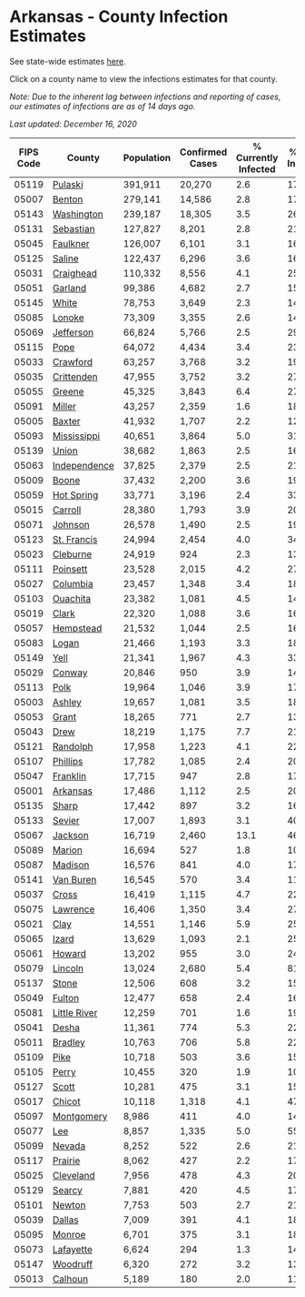# Arkansas - County Infection Estimates

See state-wide estimates [here](/infections/us-ar).

Click on a county name to view the infections estimates for that county.

*Note: Due to the inherent lag between infections and reporting of cases, our estimates of infections are as of 14 days ago.*

*Last updated: December 16, 2020*

|   FIPS Code |                       County |   Population |   Confirmed Cases |   % Currently Infected |   % Total Infected |
|-------------|------------------------------|--------------|-------------------|------------------------|--------------------|
|       05119 |           [Pulaski](pulaski) |      391,911 |            20,270 |                    2.6 |               17.6 |
|       05007 |             [Benton](benton) |      279,141 |            14,586 |                    2.8 |               17.8 |
|       05143 |     [Washington](washington) |      239,187 |            18,305 |                    3.5 |               26.2 |
|       05131 |       [Sebastian](sebastian) |      127,827 |             8,201 |                    2.8 |               21.6 |
|       05045 |         [Faulkner](faulkner) |      126,007 |             6,101 |                    3.1 |               16.1 |
|       05125 |             [Saline](saline) |      122,437 |             6,296 |                    3.6 |               16.8 |
|       05031 |       [Craighead](craighead) |      110,332 |             8,556 |                    4.1 |               25.4 |
|       05051 |           [Garland](garland) |       99,386 |             4,682 |                    2.7 |               15.9 |
|       05145 |               [White](white) |       78,753 |             3,649 |                    2.3 |               14.8 |
|       05085 |             [Lonoke](lonoke) |       73,309 |             3,355 |                    2.6 |               14.8 |
|       05069 |       [Jefferson](jefferson) |       66,824 |             5,766 |                    2.5 |               29.6 |
|       05115 |                 [Pope](pope) |       64,072 |             4,434 |                    3.4 |               23.5 |
|       05033 |         [Crawford](crawford) |       63,257 |             3,768 |                    3.2 |               19.4 |
|       05035 |     [Crittenden](crittenden) |       47,955 |             3,752 |                    3.2 |               27.7 |
|       05055 |             [Greene](greene) |       45,325 |             3,843 |                    6.4 |               27.4 |
|       05091 |             [Miller](miller) |       43,257 |             2,359 |                    1.6 |               18.4 |
|       05005 |             [Baxter](baxter) |       41,932 |             1,707 |                    2.2 |               12.9 |
|       05093 |   [Mississippi](mississippi) |       40,651 |             3,864 |                    5.0 |               31.9 |
|       05139 |               [Union](union) |       38,682 |             1,863 |                    2.5 |               16.3 |
|       05063 | [Independence](independence) |       37,825 |             2,379 |                    2.5 |               21.1 |
|       05009 |               [Boone](boone) |       37,432 |             2,200 |                    3.6 |               19.0 |
|       05059 |     [Hot Spring](hot-spring) |       33,771 |             3,196 |                    2.4 |               33.9 |
|       05015 |           [Carroll](carroll) |       28,380 |             1,793 |                    3.9 |               20.7 |
|       05071 |           [Johnson](johnson) |       26,578 |             1,490 |                    2.5 |               19.8 |
|       05123 |   [St. Francis](st.-francis) |       24,994 |             2,454 |                    4.0 |               34.7 |
|       05023 |         [Cleburne](cleburne) |       24,919 |               924 |                    2.3 |               13.5 |
|       05111 |         [Poinsett](poinsett) |       23,528 |             2,015 |                    4.2 |               27.8 |
|       05027 |         [Columbia](columbia) |       23,457 |             1,348 |                    3.4 |               18.7 |
|       05103 |         [Ouachita](ouachita) |       23,382 |             1,081 |                    4.5 |               14.8 |
|       05019 |               [Clark](clark) |       22,320 |             1,088 |                    3.6 |               16.3 |
|       05057 |       [Hempstead](hempstead) |       21,532 |             1,044 |                    2.5 |               16.0 |
|       05083 |               [Logan](logan) |       21,466 |             1,193 |                    3.3 |               18.2 |
|       05149 |                 [Yell](yell) |       21,341 |             1,967 |                    4.3 |               33.0 |
|       05029 |             [Conway](conway) |       20,846 |               950 |                    3.9 |               14.7 |
|       05113 |                 [Polk](polk) |       19,964 |             1,046 |                    3.9 |               17.1 |
|       05003 |             [Ashley](ashley) |       19,657 |             1,081 |                    3.5 |               18.5 |
|       05053 |               [Grant](grant) |       18,265 |               771 |                    2.7 |               13.9 |
|       05043 |                 [Drew](drew) |       18,219 |             1,175 |                    7.7 |               21.0 |
|       05121 |         [Randolph](randolph) |       17,958 |             1,223 |                    4.1 |               22.5 |
|       05107 |         [Phillips](phillips) |       17,782 |             1,085 |                    2.4 |               20.6 |
|       05047 |         [Franklin](franklin) |       17,715 |               947 |                    2.8 |               17.4 |
|       05001 |         [Arkansas](arkansas) |       17,486 |             1,112 |                    2.5 |               20.9 |
|       05135 |               [Sharp](sharp) |       17,442 |               897 |                    3.2 |               16.4 |
|       05133 |             [Sevier](sevier) |       17,007 |             1,893 |                    3.1 |               40.1 |
|       05067 |           [Jackson](jackson) |       16,719 |             2,460 |                   13.1 |               46.6 |
|       05089 |             [Marion](marion) |       16,694 |               527 |                    1.8 |               10.2 |
|       05087 |           [Madison](madison) |       16,576 |               841 |                    4.0 |               17.2 |
|       05141 |       [Van Buren](van-buren) |       16,545 |               570 |                    3.4 |               11.5 |
|       05037 |               [Cross](cross) |       16,419 |             1,115 |                    4.7 |               22.2 |
|       05075 |         [Lawrence](lawrence) |       16,406 |             1,350 |                    3.4 |               27.2 |
|       05021 |                 [Clay](clay) |       14,551 |             1,146 |                    5.9 |               25.5 |
|       05065 |               [Izard](izard) |       13,629 |             1,093 |                    2.1 |               25.6 |
|       05061 |             [Howard](howard) |       13,202 |               955 |                    3.0 |               24.7 |
|       05079 |           [Lincoln](lincoln) |       13,024 |             2,680 |                    5.4 |               81.8 |
|       05137 |               [Stone](stone) |       12,506 |               608 |                    3.2 |               15.9 |
|       05049 |             [Fulton](fulton) |       12,477 |               658 |                    2.4 |               16.5 |
|       05081 | [Little River](little-river) |       12,259 |               701 |                    1.6 |               19.4 |
|       05041 |               [Desha](desha) |       11,361 |               774 |                    5.3 |               22.5 |
|       05011 |           [Bradley](bradley) |       10,763 |               706 |                    5.8 |               22.1 |
|       05109 |                 [Pike](pike) |       10,718 |               503 |                    3.6 |               15.6 |
|       05105 |               [Perry](perry) |       10,455 |               320 |                    1.9 |               10.1 |
|       05127 |               [Scott](scott) |       10,281 |               475 |                    3.1 |               15.0 |
|       05017 |             [Chicot](chicot) |       10,118 |             1,318 |                    4.1 |               47.1 |
|       05097 |     [Montgomery](montgomery) |        8,986 |               411 |                    4.0 |               14.6 |
|       05077 |                   [Lee](lee) |        8,857 |             1,335 |                    5.0 |               55.9 |
|       05099 |             [Nevada](nevada) |        8,252 |               522 |                    2.6 |               21.6 |
|       05117 |           [Prairie](prairie) |        8,062 |               427 |                    2.2 |               17.2 |
|       05025 |       [Cleveland](cleveland) |        7,956 |               478 |                    4.3 |               20.3 |
|       05129 |             [Searcy](searcy) |        7,881 |               420 |                    4.5 |               17.1 |
|       05101 |             [Newton](newton) |        7,753 |               503 |                    2.7 |               21.8 |
|       05039 |             [Dallas](dallas) |        7,009 |               391 |                    4.1 |               18.5 |
|       05095 |             [Monroe](monroe) |        6,701 |               375 |                    3.1 |               18.4 |
|       05073 |       [Lafayette](lafayette) |        6,624 |               294 |                    1.3 |               14.8 |
|       05147 |         [Woodruff](woodruff) |        6,320 |               272 |                    3.2 |               13.6 |
|       05013 |           [Calhoun](calhoun) |        5,189 |               180 |                    2.0 |               11.2 |